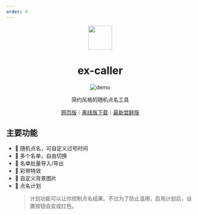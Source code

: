```yaml
---
order: 4
---
```


<div align="center">

<img src="https://ex-caller.by-ts.top/favicon.ico" width="64"/>

# ex-caller

<ArticleMetadata />

![demo](/images/ex-caller/demo.webp)

简约风格的随机点名工具

[网页版](https://ex-caller.by-ts.top)｜[离线版下载](https://ex-caller.by-ts.top/update)｜[最新尝鲜版](https://main.ex-caller.by-ts.top)

</div>

<GitHubCard owner="typed-sigterm" repo="ex-caller" />

## 主要功能
- 🔄️ 随机点名，可自定义过号时间
- 📓 多个名单，自由切换
- 🔧 名单批量导入/导出
- 🎉 彩带特效
- 🧩 自定义背景图片
- 🤫 点名计划
  > 计划功能可以让你控制点名结果。不过为了防止滥用，启用计划后，设置按钮会变成红色。